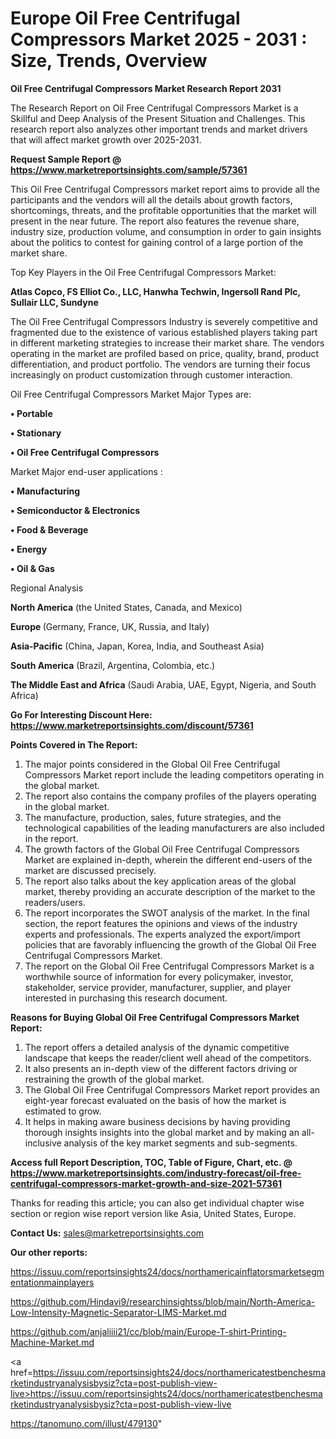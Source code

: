 # Europe Oil Free Centrifugal Compressors Market 2025 - 2031 : Size, Trends, Overview

<strong>Oil Free Centrifugal Compressors Market Research Report 2031</strong>

The Research Report on Oil Free Centrifugal Compressors Market is a Skillful and Deep Analysis of the Present Situation and Challenges. This research report also analyzes other important trends and market drivers that will affect market growth over 2025-2031.

<strong>Request Sample Report @ <a href=https://www.marketreportsinsights.com/sample/57361>https://www.marketreportsinsights.com/sample/57361</a></strong>

This Oil Free Centrifugal Compressors market report aims to provide all the participants and the vendors will all the details about growth factors, shortcomings, threats, and the profitable opportunities that the market will present in the near future. The report also features the revenue share, industry size, production volume, and consumption in order to gain insights about the politics to contest for gaining control of a large portion of the market share.

Top Key Players in the Oil Free Centrifugal Compressors Market:

<strong>Atlas Copco, FS Elliot Co., LLC, Hanwha Techwin, Ingersoll Rand Plc, Sullair LLC, Sundyne</strong>

The Oil Free Centrifugal Compressors Industry is severely competitive and fragmented due to the existence of various established players taking part in different marketing strategies to increase their market share. The vendors operating in the market are profiled based on price, quality, brand, product differentiation, and product portfolio. The vendors are turning their focus increasingly on product customization through customer interaction.

Oil Free Centrifugal Compressors Market Major Types are:

<strong>• Portable

• Stationary

• Oil Free Centrifugal Compressors</strong>

Market Major end-user applications :

<strong>• Manufacturing

• Semiconductor & Electronics

• Food & Beverage

• Energy

• Oil & Gas</strong>

Regional Analysis

</u><strong><b>North America</b></strong> (the United States, Canada, and Mexico)

<strong><b>Europe </b></strong>(Germany, France, UK, Russia, and Italy)

<strong><b>Asia-Pacific</b></strong> (China, Japan, Korea, India, and Southeast Asia)

<strong><b>South America</b></strong> (Brazil, Argentina, Colombia, etc.)

<strong><b>The Middle East and Africa</b></strong> (Saudi Arabia, UAE, Egypt, Nigeria, and South Africa)

<strong>Go For Interesting Discount Here: <a href=https://www.marketreportsinsights.com/discount/57361>https://www.marketreportsinsights.com/discount/57361</a></strong>

<strong>Points Covered in The Report:</strong>
<ol>
  <li>The major points considered in the Global Oil Free Centrifugal Compressors Market report include the leading competitors operating in the global market.</li>
  <li>The report also contains the company profiles of the players operating in the global market.</li>
  <li>The manufacture, production, sales, future strategies, and the technological capabilities of the leading manufacturers are also included in the report.</li>
  <li>The growth factors of the Global Oil Free Centrifugal Compressors Market are explained in-depth, wherein the different end-users of the market are discussed precisely.</li>
  <li>The report also talks about the key application areas of the global market, thereby providing an accurate description of the market to the readers/users.</li>
  <li>The report incorporates the SWOT analysis of the market. In the final section, the report features the opinions and views of the industry experts and professionals. The experts analyzed the export/import policies that are favorably influencing the growth of the Global Oil Free Centrifugal Compressors Market.</li>
  <li>The report on the Global Oil Free Centrifugal Compressors Market is a worthwhile source of information for every policymaker, investor, stakeholder, service provider, manufacturer, supplier, and player interested in purchasing this research document.</li>
</ol>
<strong>Reasons for Buying Global Oil Free Centrifugal Compressors Market Report:</strong>

<ol>
  <li>The report offers a detailed analysis of the dynamic competitive landscape that keeps the reader/client well ahead of the competitors.</li>
  <li>It also presents an in-depth view of the different factors driving or restraining the growth of the global market.</li>
  <li>The Global Oil Free Centrifugal Compressors Market report provides an eight-year forecast evaluated on the basis of how the market is estimated to grow.</li>
  <li>It helps in making aware business decisions by having providing thorough insights insights into the global market and by making an all-inclusive analysis of the key market segments and sub-segments.</li>
</ol>
<strong>Access full Report Description, TOC, Table of Figure, Chart, etc. @ <a href=https://www.marketreportsinsights.com/industry-forecast/oil-free-centrifugal-compressors-market-growth-and-size-2021-57361>https://www.marketreportsinsights.com/industry-forecast/oil-free-centrifugal-compressors-market-growth-and-size-2021-57361</a></strong>


Thanks for reading this article; you can also get individual chapter wise section or region wise report version like Asia, United States, Europe.

<strong>Contact Us:</strong>
sales@marketreportsinsights.com

<strong>Our other reports:</strong>

<a href=https://issuu.com/reportsinsights24/docs/northamericainflatorsmarketsegmentationmainplayers>https://issuu.com/reportsinsights24/docs/northamericainflatorsmarketsegmentationmainplayers</a>

<a href=https://github.com/Hindavi9/researchinsightss/blob/main/North-America-Low-Intensity-Magnetic-Separator-LIMS-Market.md>https://github.com/Hindavi9/researchinsightss/blob/main/North-America-Low-Intensity-Magnetic-Separator-LIMS-Market.md</a>

<a href=https://github.com/anjaliiii21/cc/blob/main/Europe-T-shirt-Printing-Machine-Market.md>https://github.com/anjaliiii21/cc/blob/main/Europe-T-shirt-Printing-Machine-Market.md</a>

<a href=https://issuu.com/reportsinsights24/docs/northamericatestbenchesmarketindustryanalysisbysiz?cta=post-publish-view-live>https://issuu.com/reportsinsights24/docs/northamericatestbenchesmarketindustryanalysisbysiz?cta=post-publish-view-live</a>

<a href=https://tanomuno.com/illust/479130>https://tanomuno.com/illust/479130</a>"
